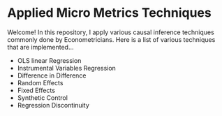 # Applied Micro Metrics Techniques

Welcome! In this repository, I apply various causal inference techniques commonly done by Econometricians. Here is a list of various techniques that are implemented...

* OLS linear Regression
* Instrumental Variables Regression
* Difference in Difference
* Random Effects
* Fixed Effects
* Synthetic Control
* Regression Discontinuity

